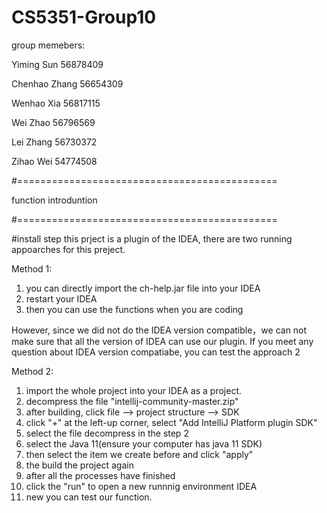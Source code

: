 # CS5351-Group10

group memebers:

Yiming  Sun 		56878409

Chenhao Zhang		56654309

Wenhao Xia			56817115

Wei Zhao			56796569

Lei Zhang			56730372

Zihao Wei			54774508



#=============================================

function introduntion

#=============================================



#install step
this prject is a plugin of the IDEA, there are two running appoarches for this preject.

Method 1:
1. you can directly import the ch-help.jar file into your IDEA
2. restart your IDEA
3. then you can use the functions when you are coding

However, since we did not do the IDEA version compatible，we can not make sure that all the version of IDEA can use our plugin.
If you meet any question about IDEA version compatiabe, you can test the  approach 2

Method 2:
1. import the whole project into your IDEA as a project.
2. decompress the file "intellij-community-master.zip"
3. after building, click file --> project structure --> SDK
4. click "+" at the left-up corner, select "Add IntelliJ Platform plugin SDK"
5. select the file decompress in the step 2
6. select the Java 11(ensure your computer has java 11 SDK)
7. then select the item we create before and click "apply"
8. the build the project again
9. after all the processes have finished
10. click the "run" to open a new runnnig environment IDEA
11. new you can test our function.
